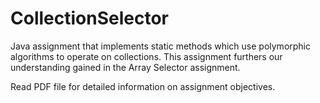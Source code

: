 # CollectionSelector
Java assignment that implements static methods which use polymorphic algorithms to operate on collections.
This assignment furthers our understanding gained in the Array Selector assignment.

Read PDF file for detailed information on assignment objectives.
